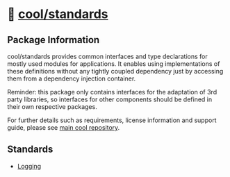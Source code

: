 # 📑 [cool/standards](./)

## Package Information

cool/standards provides common interfaces and type declarations for mostly used
modules for applications. It enables using implementations of these definitions
without any tightly coupled dependency just by accessing them from a dependency
injection container.

Reminder: this package only contains interfaces for the adaptation of 3rd party
libraries, so interfaces for other components should be defined in their own
respective packages.

For further details such as requirements, license information and support guide,
please see [main cool repository](https://github.com/eser/cool).

## Standards

- [Logging](logging.ts)
